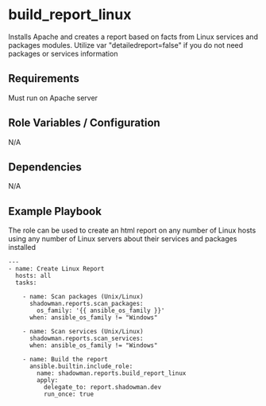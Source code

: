 build_report_linux
========

Installs Apache and creates a report based on facts from Linux services and packages modules. Utilize var "detailedreport=false" if you do not need packages or services information

Requirements
------------

Must run on Apache server

Role Variables / Configuration
--------------

N/A

Dependencies
------------

N/A

Example Playbook
----------------

The role can be used to create an html report on any number of Linux hosts using any number of Linux servers about their services and packages installed


```
---
- name: Create Linux Report
  hosts: all
  tasks:
  
    - name: Scan packages (Unix/Linux)
      shadowman.reports.scan_packages:
        os_family: '{{ ansible_os_family }}'
      when: ansible_os_family != "Windows"

    - name: Scan services (Unix/Linux)
      shadowman.reports.scan_services:
      when: ansible_os_family != "Windows"

    - name: Build the report
      ansible.builtin.include_role:
        name: shadowman.reports.build_report_linux
        apply:
          delegate_to: report.shadowman.dev
          run_once: true      
```
